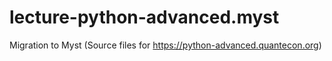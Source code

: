 # lecture-python-advanced.myst
Migration to Myst (Source files for https://python-advanced.quantecon.org)
